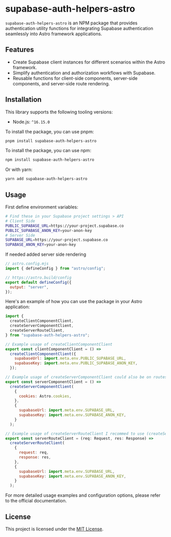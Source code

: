 # supabase-auth-helpers-astro

`supabase-auth-helpers-astro` is an NPM package that provides authentication utility functions for integrating Supabase authentication seamlessly into Astro framework applications.

## Features

- Create Supabase client instances for different scenarios within the Astro framework.
- Simplify authentication and authorization workflows with Supabase.
- Reusable functions for client-side components, server-side components, and server-side route rendering.

## Installation

This library supports the following tooling versions:

- Node.js: `^16.15.0`

To install the package, you can use pnpm:

```bash
pnpm install supabase-auth-helpers-astro
```

To install the package, you can use npm:

```bash
npm install supabase-auth-helpers-astro
```

Or with yarn:

```bash
yarn add supabase-auth-helpers-astro
```

## Usage

First define environment variables:

```bash
# Find these in your Supabase project settings > API
# Client Side
PUBLIC_SUPABASE_URL=https://your-project.supabase.co
PUBLIC_SUPABASE_ANON_KEY=your-anon-key
# Server Side
SUPABASE_URL=https://your-project.supabase.co
SUPABASE_ANON_KEY=your-anon-key
```

If needed added server side rendering

```js
// astro.config.mjs
import { defineConfig } from "astro/config";

// https://astro.build/config
export default defineConfig({
  output: "server",
});
```

Here's an example of how you can use the package in your Astro application:

```javascript
import {
  createClientComponentClient,
  createServerComponentClient,
  createServerRouteClient,
} from "supabase-auth-helpers-astro";

// Example usage of createClientComponentClient
export const clientComponentClient = () =>
  createClientComponentClient({
    supabaseUrl: import.meta.env.PUBLIC_SUPABASE_URL,
    supabaseKey: import.meta.env.PUBLIC_SUPABASE_ANON_KEY,
  });

// Example usage of createServerComponentClient could also be on routes
export const serverComponentClient = () =>
  createServerComponentClient(
    {
      cookies: Astro.cookies,
    },
    {
      supabaseUrl: import.meta.env.SUPABASE_URL,
      supabaseKey: import.meta.env.SUPABASE_ANON_KEY,
    }
  );

// Example usage of createServerRouteClient I recommed to use (createServerComponentClient)
export const serverRouteClient = (req: Request, res: Response) =>
  createServerRouteClient(
    {
      request: req,
      response: res,
    },
    {
      supabaseUrl: import.meta.env.SUPABASE_URL,
      supabaseKey: import.meta.env.SUPABASE_ANON_KEY,
    }
  );
```

For more detailed usage examples and configuration options, please refer to the official documentation.

## License

This project is licensed under the [MIT License](link-to-license).
